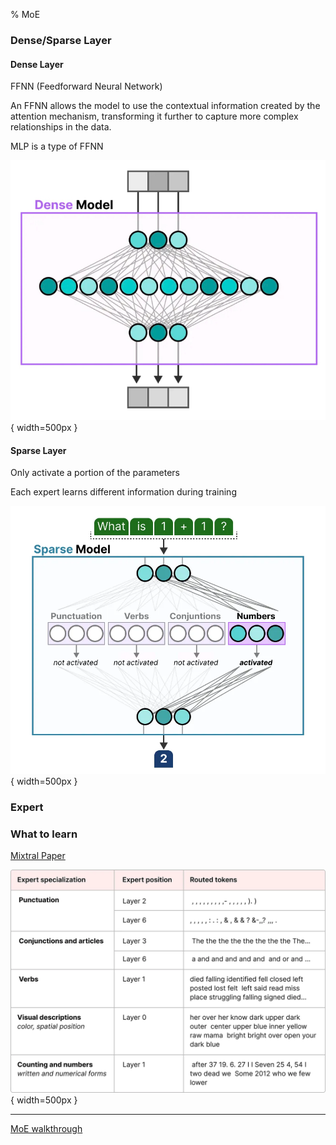 % MoE

### Dense/Sparse Layer

#### Dense Layer

FFNN (Feedforward Neural Network)

An FFNN allows the model to use the contextual information created by the attention mechanism, transforming it further to capture more complex relationships in the data.

MLP is a type of FFNN

![dense layer](../../../docs/WikiImage/image_2025-01-07-17-40-48.png){ width=500px }

#### Sparse Layer

Only activate a portion of the parameters

Each expert learns different information during training

![sparse layer](../../../docs/WikiImage/image_2025-01-07-17-43-21.png){ width=500px }

### Expert

### What to learn

<u>Mixtral Paper</u>

![Example Expert](../../../docs/WikiImage/image_2025-01-07-17-46-22.png){ width=500px }

------

[MoE walkthrough](https://newsletter.maartengrootendorst.com/p/a-visual-guide-to-mixture-of-experts)
